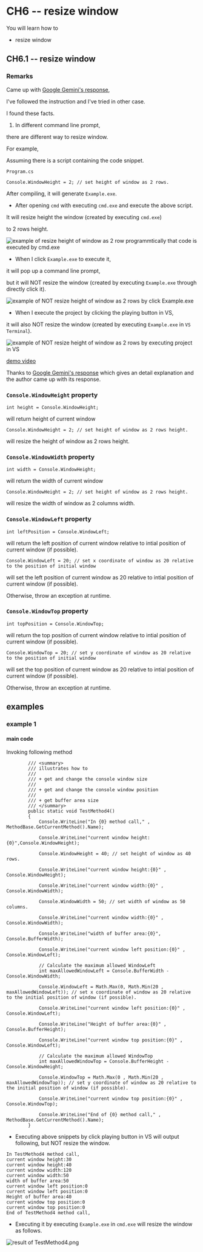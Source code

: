 # CH6 -- resize window
You will learn how to

+ resize window

## CH6.1 -- resize window
### Remarks
Came up with [Google Gemini's response](https://g.co/gemini/share/12b161ada1f6),

I've followed the instruction and I've tried in other case.

I found these facts.

1. In different command line prompt, 

there are different way to resize window.

For example,

Assuming there is a script containing the code snippet.

`Program.cs`

```
Console.WindowHeight = 2; // set height of window as 2 rows.
```

After compiling, it will generate `Example.exe`.

+ After opening `cmd` with executing `cmd.exe` and execute the above script.

It will resize height the window (created by executing `cmd.exe`) 

to 2 rows height.

![example of resize height of window as 2 row programmtically that code is executed by `cmd.exe`](example%20of%20resize%20height%20of%20window%20as%202%20rows.png)

+ When I click `Example.exe` to execute it, 

it will pop up a command line prompt, 

but it will NOT resize the window (created by executing `Example.exe` through directly click it). 

![example of NOT resize height of window as 2 rows by click Example.exe](example%20of%20NOT%20resize%20height%20of%20window%20as%202%20rows%20by%20click%20Example.exe.png)

+ When I execute the project by clicking the playing button in VS,

it will also NOT resize the window (created by executing `Example.exe` in `VS Terminal`).

![example of NOT resize height of window as 2 rows by executing project in VS](example%20of%20NOT%20resize%20height%20of%20window%20as%202%20rows%20by%20executing%20project%20in%20VS.png)

[demo video](resize%20the%20window%20programmatically%20in%20CSharp%20by%20executing%20executable%20file%20in%20cmd.exe.mkv)

Thanks to [Google Gemini's response](https://g.co/gemini/share/12b161ada1f6) which gives an detail explanation and the author came up with its response.

### `Console.WindowHeight` property

```
int height = Console.WindowHeight;
```

will return height of current window 

```
Console.WindowHeight = 2; // set height of window as 2 rows height.
```

will resize the height of window as 2 rows height.

### `Console.WindowWidth` property

```
int width = Console.WindowHeight;
```

will return the width of current window

```
Console.WindowHeight = 2; // set height of window as 2 rows height.
```

will resize the width of window as 2 columns width.

### `Console.WindowLeft` property

```
int leftPosition = Console.WindowLeft;
```

will return the left position of current window relative to intial position of current window (if possible).

```
Console.WindowLeft = 20; // set x coordinate of window as 20 relative to the position of initial window
```

will set the left position of current window as 20 relative to intial position of current window (if possible). 

Otherwise, throw an exception at runtime.

### `Console.WindowTop` property

```
int topPosition = Console.WindowTop;
```

will return the top position of current window relative to intial position of current window (if possible).

```
Console.WindowTop = 20; // set y coordinate of window as 20 relative to the position of initial window
```

will set the top position of current window as 20 relative to intial position of current window (if possible). 

Otherwise, throw an exception at runtime.

## examples
### example 1
#### main code
Invoking following method

```
        /// <summary>
        /// illustrates how to 
        /// 
        /// + get and change the console window size
        /// 
        /// + get and change the console window position
        /// 
        /// + get buffer area size
        /// </summary>
        public static void TestMethod4()
        {
            Console.WriteLine("In {0} method call," , MethodBase.GetCurrentMethod().Name);

            Console.WriteLine("current window height:{0}",Console.WindowHeight);

            Console.WindowHeight = 40; // set height of window as 40 rows.

            Console.WriteLine("current window height:{0}" , Console.WindowHeight);

            Console.WriteLine("current window width:{0}" , Console.WindowWidth);

            Console.WindowWidth = 50; // set width of window as 50 columns.

            Console.WriteLine("current window width:{0}" , Console.WindowWidth);

            Console.WriteLine("width of buffer area:{0}", Console.BufferWidth);

            Console.WriteLine("current window left position:{0}" , Console.WindowLeft);

            // Calculate the maximum allowed WindowLeft
            int maxAllowedWindowLeft = Console.BufferWidth - Console.WindowWidth;

            Console.WindowLeft = Math.Max(0, Math.Min(20 , maxAllowedWindowLeft)); // set x coordinate of window as 20 relative to the initial position of window (if possible).

            Console.WriteLine("current window left position:{0}" , Console.WindowLeft);

            Console.WriteLine("Height of buffer area:{0}" , Console.BufferHeight);

            Console.WriteLine("current window top position:{0}" , Console.WindowLeft);

            // Calculate the maximum allowed WindowTop
            int maxAllowedWindowTop = Console.BufferHeight - Console.WindowHeight;

            Console.WindowTop = Math.Max(0 , Math.Min(20 , maxAllowedWindowTop)); // set y coordinate of window as 20 relative to the initial position of window (if possible).

            Console.WriteLine("current window top position:{0}" , Console.WindowTop);

            Console.WriteLine("End of {0} method call," , MethodBase.GetCurrentMethod().Name);
        }
```

+ Executing above snippets by click playing button in VS will output following, but NOT resize the window.

```
In TestMethod4 method call,
current window height:30
current window height:40
current window width:120
current window width:50
width of buffer area:50
current window left position:0
current window left position:0
Height of buffer area:40
current window top position:0
current window top position:0
End of TestMethod4 method call,
```

+ Executing it by executing `Example.exe` in `cmd.exe` will resize the window as follows.

![result of TestMethod4.png](./result%20of%20TestMethod4.png)
